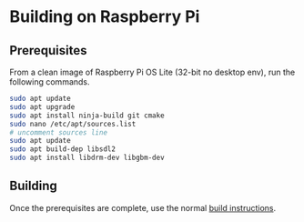 # Building on Raspberry Pi

## Prerequisites

From a clean image of Raspberry Pi OS Lite (32-bit no desktop env), run the following commands.

```sh
sudo apt update
sudo apt upgrade
sudo apt install ninja-build git cmake
sudo nano /etc/apt/sources.list
# uncomment sources line
sudo apt update
sudo apt build-dep libsdl2
sudo apt install libdrm-dev libgbm-dev
```

## Building

Once the prerequisites are complete, use the normal [build instructions](README.md#building).